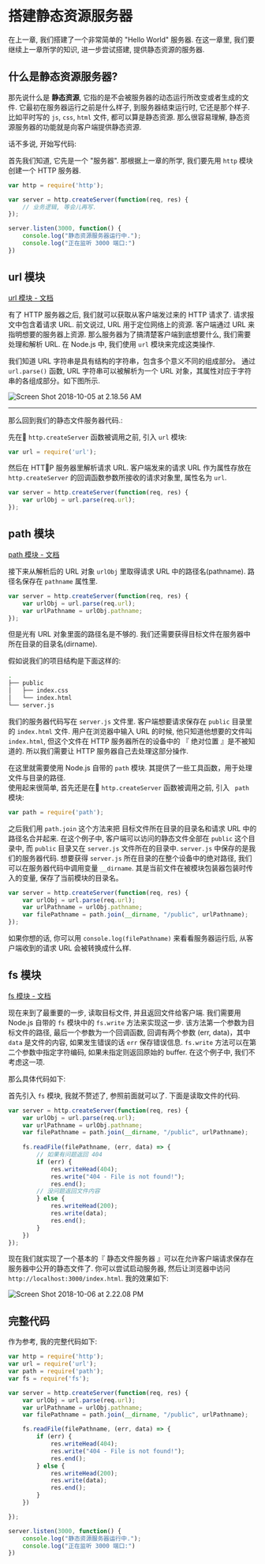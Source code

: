 # 搭建静态资源服务器

在上一章, 我们搭建了一个非常简单的 "Hello World" 服务器.  在这一章里, 我们要继续上一章所学的知识, 进一步尝试搭建, 提供静态资源的服务器.

## 什么是静态资源服务器?

那先说什么是 **静态资源**, 它指的是不会被服务器的动态运行所改变或者生成的文件.  它最初在服务器运行之前是什么样子, 到服务器结束运行时, 它还是那个样子.  比如平时写的 `js`, `css`, `html` 文件, 都可以算是静态资源.  那么很容易理解, 静态资源服务器的功能就是向客户端提供静态资源.  

话不多说, 开始写代码:

首先我们知道, 它先是一个 "服务器".  那根据上一章的所学, 我们要先用 `http` 模块创建一个 HTTP 服务器.

``` js
var http = require('http');

var server = http.createServer(function(req, res) {
    // 业务逻辑, 等会儿再写.
});

server.listen(3000, function() {
    console.log("静态资源服务器运行中.");
    console.log("正在监听 3000 端口:")
})
```

## url 模块

[url 模块 - 文档](http://nodejs.cn/api/url.html)

有了 HTTP 服务器之后, 我们就可以获取从客户端发过来的 HTTP 请求了.  请求报文中包含着请求 URL. 前文说过, URL 用于定位网络上的资源.  客户端通过 URL 来指明想要的服务器上资源.  那么服务器为了搞清楚客户端到底想要什么, 我们需要处理和解析 URL.  在 Node.js 中, 我们使用 `url` 模块来完成这类操作.

我们知道 URL 字符串是具有结构的字符串，包含多个意义不同的组成部分。 通过 `url.parse()` 函数, URL 字符串可以被解析为一个 URL 对象，其属性对应于字符串的各组成部分。如下图所示.

![Screen Shot 2018-10-05 at 2.18.56 AM](https://i.imgur.com/9ac97ul.png)

---

那么回到我们的静态文件服务器代码.:

先在 `http.createServer` 函数被调用之前, 引入 `url` 模块:

``` js
var url = require('url');
```

然后在 HTTP 服务器里解析请求 URL.  客户端发来的请求 URL 作为属性存放在 `http.createServer` 的回调函数参数所接收的请求对象里, 属性名为 `url`.

``` js
var server = http.createServer(function(req, res) {
    var urlObj = url.parse(req.url);
});
```

## path 模块

[path 模块 - 文档](https://nodejs.org/api/path.html)

接下来从解析后的 URL 对象 `urlObj` 里取得请求 URL 中的路径名(pathname).  路径名保存在 `pathname` 属性里.

``` js
var server = http.createServer(function(req, res) {
    var urlObj = url.parse(req.url);
    var urlPathname = urlObj.pathname;
});
```

但是光有 URL 对象里面的路径名是不够的.  我们还需要获得目标文件在服务器中所在目录的目录名(dirname).

假如说我们的项目结构是下面这样的:

``` bash
.
├── public
│   ├── index.css
│   └── index.html
└── server.js
```

我们的服务器代码写在 `server.js` 文件里.  客户端想要请求保存在 `public` 目录里的 `index.html` 文件.  用户在浏览器中输入 URL 的时候, 他只知道他想要的文件叫 `index.html`, 但这个文件在 HTTP 服务器所在的设备中的 『 绝对位置 』是不被知道的.  所以我们需要让 HTTP 服务器自己去处理这部分操作.

在这里就需要使用 Node.js 自带的 `path` 模块.  其提供了一些工具函数，用于处理文件与目录的路径.  
使用起来很简单, 首先还是在 `http.createServer` 函数被调用之前, 引入 ` path` 模块:

``` js
var path = require('path');
```

之后我们用 `path.join` 这个方法来把 目标文件所在目录的目录名和请求 URL 中的路径名合并起来.  在这个例子中, 客户端可以访问的静态文件全部在 `public` 这个目录中, 而 `public` 目录又在 `server.js` 文件所在的目录中.  `server.js` 中保存的是我们的服务器代码.  想要获得 `server.js` 所在目录的在整个设备中的绝对路径, 我们可以在服务器代码中调用变量 `__dirname`.  其是当前文件在被模块包装器包装时传入的变量, 保存了当前模块的目录名。

``` js
var server = http.createServer(function(req, res) {
    var urlObj = url.parse(req.url);
    var urlPathname = urlObj.pathname;
    var filePathname = path.join(__dirname, "/public", urlPathname);
});
```

如果你想的话, 你可以用 `console.log(filePathname)` 来看看服务器运行后, 从客户端收到的请求 URL 会被转换成什么样.

## fs 模块


[fs 模块 - 文档](http://nodejs.cn/api/fs.html#fs_file_system)

现在来到了最重要的一步, 读取目标文件, 并且返回文件给客户端.  我们需要用 Node.js 自带的 `fs` 模块中的 `fs.write` 方法来实现这一步.  该方法第一个参数为目标文件的路径, 最后一个参数为一个回调函数, 回调有两个参数 (err, data)，其中 `data` 是文件的内容, 如果发生错误的话 `err` 保存错误信息.  `fs.write` 方法可以在第二个参数中指定字符编码, 如果未指定则返回原始的 buffer.  在这个例子中, 我们不考虑这一项.

那么具体代码如下:

首先引入 `fs` 模块, 我就不赘述了, 参照前面就可以了.  下面是读取文件的代码.

``` js
var server = http.createServer(function(req, res) {
    var urlObj = url.parse(req.url);
    var urlPathname = urlObj.pathname;
    var filePathname = path.join(__dirname, "/public", urlPathname);
    
    fs.readFile(filePathname, (err, data) => {
        // 如果有问题返回 404
        if (err) {
            res.writeHead(404);
            res.write("404 - File is not found!");
            res.end();
        // 没问题返回文件内容
        } else {
            res.writeHead(200);
            res.write(data);
            res.end();
        }
    })
});
```

现在我们就实现了一个基本的『 静态文件服务器 』可以在允许客户端请求保存在服务器中公开的静态文件了.  你可以尝试启动服务器, 然后让浏览器中访问 `http://localhost:3000/index.html`.  我的效果如下:

![Screen Shot 2018-10-06 at 2.22.08 PM](https://i.imgur.com/hWu58TA.png)

## 完整代码

作为参考, 我的完整代码如下:

``` js
var http = require('http');
var url = require('url');
var path = require('path');
var fs = require('fs');

var server = http.createServer(function(req, res) {
    var urlObj = url.parse(req.url);
    var urlPathname = urlObj.pathname;
    var filePathname = path.join(__dirname, "/public", urlPathname);

    fs.readFile(filePathname, (err, data) => {
        if (err) {
            res.writeHead(404);
            res.write("404 - File is not found!");
            res.end();
        } else {
            res.writeHead(200);
            res.write(data);
            res.end();
        }
    })

});

server.listen(3000, function() {
    console.log("静态资源服务器运行中.");
    console.log("正在监听 3000 端口:")
})
```